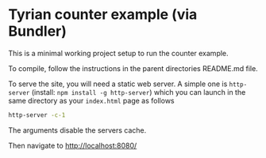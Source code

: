 # Tyrian counter example (via Bundler)

This is a minimal working project setup to run the counter example.

To compile, follow the instructions in the parent directories README.md file.

To serve the site, you will need a static web server. A simple one is `http-server` (install: `npm install -g http-server`) which you can launch in the same directory as your `index.html` page as follows

```sh
http-server -c-1
```

The arguments disable the servers cache.

Then navigate to [http://localhost:8080/](http://localhost:8080/)
